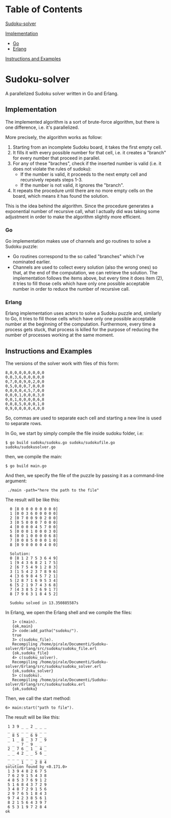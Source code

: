 # Table of Contents
[Sudoku-solver](#sudoku-solver)

[Implementation](#implementation)
  - [Go](#go)
  - [Erlang](#erlang)
    
[Instructions and Examples](#instructions-and-examples)

# Sudoku-solver

A parallelized Sudoku solver written in Go and Erlang.

## Implementation

The implemented algorithm is a sort of brute-force algorithm, but there is one difference, i.e. it's parallelized. 

More precisely, the algorithm works as follow:
1. Starting from an incomplete Sudoku board, it takes the first empty cell.
2. It fills it with every possible number for that cell, i.e. it creates a "branch" for every number that proceed in parallel.
3. For any of these "braches", check if the inserted number is valid (i.e. it does not violate the rules of sudoku):
   - If the number is valid, it proceeds to the next empty cell and recursively repeats steps 1-3.
   - If the number is not valid, it ignores the "branch".
4. It repeats the procedure until there are no more empty cells on the board, which means it has found the solution.

This is the idea behind the algorithm. Since the procedure generates a exponential number of recursive call, what I actually did was taking some adjustment in order to make the algorithm slightly more efficient. 

### Go 

Go implementation makes use of channels and go routines to solve a Sudoku puzzle:
- Go routines correspond to the so called "branches" which I've nominated earlier.
- Channels are used to collect every solution (also the wrong ones) so that, at the end of the computation, we can retrieve the solution.
The implementation follows the items above, but every time it does item (2), it tries to fill those cells which have only one possible acceptable number in order to reduce the number of recursive call. 

### Erlang

Erlang implementation uses actors to solve a Sudoku puzzle and, similarly to Go, it tries to fill those cells which have only one possible acceptable number at the beginning of the computation. Furthermore, every time a process gets stuck, that process is killed for the purpose of reducing the number of processes working at the same moment.

## Instructions and Examples

The versions of the solver work with files of this form:

~~~
8,0,0,0,0,0,0,0,0
0,0,3,6,0,0,0,0,0
0,7,0,0,9,0,2,0,0
0,5,0,0,0,7,0,0,0
0,0,0,0,4,5,7,0,0
0,0,0,1,0,0,0,3,0
0,0,1,0,0,0,0,6,8
0,0,8,5,0,0,0,1,0
0,9,0,0,0,0,4,0,0
~~~

So, commas are used to separate each cell and starting a new line is used to separate rows.

In Go, we start by simply compile the file inside sudoku folder, i.e:

`` $ go build sudoku/sudoku.go sudoku/sudokufile.go sudoku/sudokusolver.go ``

then, we compile the main:

`` $ go build main.go ``

And then, we specify the file of the puzzle by passing it as a command-line argument:

`` ./main -path="here the path to the file"``

The result will be like this:

~~~ 
  0 [8 0 0 0 0 0 0 0 0]
  1 [0 0 3 6 0 0 0 0 0]
  2 [0 7 0 0 9 0 2 0 0]
  3 [0 5 0 0 0 7 0 0 0]
  4 [0 0 0 0 4 5 7 0 0]
  5 [0 0 0 1 0 0 0 3 0]
  6 [0 0 1 0 0 0 0 6 8]
  7 [0 0 8 5 0 0 0 1 0]
  8 [0 9 0 0 0 0 4 0 0]

  Solution:
  0 [8 1 2 7 5 3 6 4 9]
  1 [9 4 3 6 8 2 1 7 5]
  2 [6 7 5 4 9 1 2 8 3]
  3 [1 5 4 2 3 7 8 9 6]
  4 [3 6 9 8 4 5 7 2 1]
  5 [2 8 7 1 6 9 5 3 4]
  6 [5 2 1 9 7 4 3 6 8]
  7 [4 3 8 5 2 6 9 1 7]
  8 [7 9 6 3 1 8 4 5 2]
 
  Sudoku solved in 13.350885587s
~~~

In Erlang, we open the Erlang shell and we compile the files:

~~~
   1> c(main).
   {ok,main}
   2> code:add_patha("sudoku/").
   true
   3> c(sudoku_file).
   Recompiling /home/pirale/Documenti/Sudoku-solver/Erlang/src/sudoku/sudoku_file.erl
   {ok,sudoku_file}
   4> c(sudoku_solver).
   Recompiling /home/pirale/Documenti/Sudoku-solver/Erlang/src/sudoku/sudoku_solver.erl
   {ok,sudoku_solver}
   5> c(sudoku).  
   Recompiling /home/pirale/Documenti/Sudoku-solver/Erlang/src/sudoku/sudoku.erl
   {ok,sudoku}
~~~
Then, we call the start method:

`` 6> main:start("path to file"). ``

The result will be like this:

~~~
 1 3 9 _ _ 2 _ _ _
 _ _ _ _ _ _ _ _ _
 _ 8 5 _ _ 6 9 _ _
 _ 1 _ 8 _ 3 7 _ 9
 _ _ _ 7 _ 9 _ _ _
 2 _ 7 6 _ 1 _ 4 _
 _ _ 4 2 _ _ 5 6 _
 _ _ _ _ _ _ _ _ _
 _ _ _ 1 _ _ 2 8 4
solution found by <0.171.0>
 1 3 9 4 8 2 6 7 5
 7 6 2 9 1 5 4 3 8
 4 8 5 3 7 6 9 1 2
 5 1 6 8 4 3 7 2 9
 3 4 8 7 2 9 1 5 6
 2 9 7 6 5 1 8 4 3
 9 7 4 2 3 8 5 6 1
 8 2 1 5 6 4 3 9 7
 6 5 3 1 9 7 2 8 4
ok
~~~   



